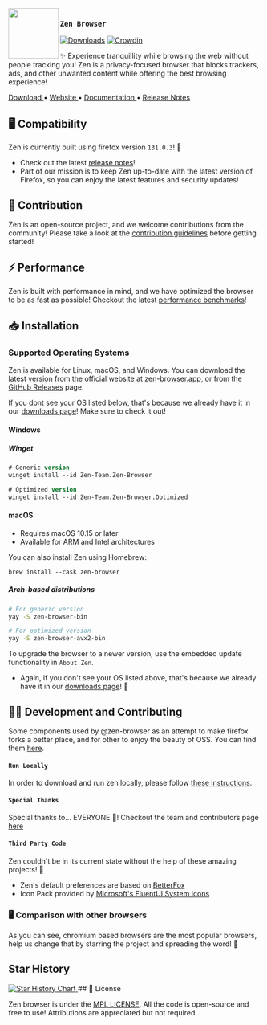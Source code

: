 <img src="./docs/assets/zen-black.svg" width="100px" align="left">

### `Zen Browser`

[![Downloads](https://img.shields.io/github/downloads/zen-browser/desktop/total.svg)](https://github.com/zen-browser/desktop/releases)
[![Crowdin](https://badges.crowdin.net/zen-browser/localized.svg)](https://crowdin.com/project/zen-browser)


✨ Experience tranquillity while browsing the web without people tracking you! Zen is a privacy-focused browser that blocks trackers, ads, and other unwanted content while offering the best browsing experience!

<div flex="true">
  <a href="https://zen-browser.app/download">
    Download
  </a>
  •
  <a href="https://zen-browser.app">
    Website
  </a>
  •
  <a href="https://docs.zen-browser.app">
    Documentation
  </a>
  • 
  <a href="https//zen-browser.app/release-notes/latest">
    Release Notes
  </a>
</div>

## 🖥️ Compatibility

Zen is currently built using firefox version `131.0.3`! 🚀

- Check out the latest [release notes](https://zen-browser.app/release-notes)!
- Part of our mission is to keep Zen up-to-date with the latest version of Firefox, so you can enjoy the latest features and security updates!

## 🤝 Contribution

Zen is an open-source project, and we welcome contributions from the community! Please take a look at the [contribution guidelines](./docs/contribute.md) before getting started!

## ⚡ Performance

Zen is built with performance in mind, and we have optimized the browser to be as fast as possible! Checkout the latest [performance benchmarks](https://docs.zen-browser.app/benchmarks)!

## 📥 Installation

### Supported Operating Systems

Zen is available for Linux, macOS, and Windows. You can download the latest version from the official website at [zen-browser.app](https://zen-browser.app/download), or from the [GitHub Releases](https://github.com/zen-browser/desktop/releases) page.

If you dont see your OS listed below, that's because we already have it in our [downloads page](https://zen-browser.app/download)! Make sure to check it out!

#### Windows

##### Winget

```ps
# Generic version
winget install --id Zen-Team.Zen-Browser

# Optimized version
winget install --id Zen-Team.Zen-Browser.Optimized
```

#### macOS

- Requires macOS 10.15 or later
- Available for ARM and Intel architectures

You can also install Zen using Homebrew:

```
brew install --cask zen-browser
```

##### Arch-based distributions

```sh
# For generic version
yay -S zen-browser-bin

# For optimized version
yay -S zen-browser-avx2-bin
```

To upgrade the browser to a newer version, use the embedded update functionality in `About Zen`.

* Again, if you don't see your OS listed above, that's because we already have it in our [downloads page](https://zen-browser.app/download)! 🔄
 
## 👨‍💻 Development and Contributing

Some components used by @zen-browser as an attempt to make firefox forks a better place, and for other to enjoy the beauty of OSS. You can find them [here](https://github.com/zen-browser/components).

#### `Run Locally`

In order to download and run zen locally, please follow [these instructions](https://docs.zen-browser.app/contribute/desktop).

#### `Special Thanks`

Special thanks to... EVERYONE 🎉! Checkout the team and contributors page [here](https://zen-browser.app/about)

#### `Third Party Code`

Zen couldn't be in its current state without the help of these amazing projects! 🙏

- Zen's default preferences are based on [BetterFox](https://github.com/yokoffing/Betterfox)
- Icon Pack provided by [Microsoft's FluentUI System Icons](https://github.com/microsoft/fluentui-system-icons)

### 🖥️ Comparison with other browsers

As you can see, chromium based browsers are the most popular browsers, help us change that by starring the project and spreading the word! 🌟
## Star History

<a href="https://star-history.com/#chromium/chromium&zen-browser/desktop&brave/brave-browser&Date">
 <picture>
   <source media="(prefers-color-scheme: dark)" srcset="https://api.star-history.com/svg?repos=chromium/chromium,zen-browser/desktop,brave/brave-browser&type=Date&theme=dark&secret=Z2hwX1lsOUZuRnpQRHp0RmF5TTJJQnIyb1VJQXRjZHhHTDBPOXNWYw%3d%3d" />
   <source media="(prefers-color-scheme: light)" srcset="https://api.star-history.com/svg?repos=chromium/chromium,zen-browser/desktop,brave/brave-browser&type=Date&secret=Z2hwX1lsOUZuRnpQRHp0RmF5TTJJQnIyb1VJQXRjZHhHTDBPOXNWYw%3d%3d" />
   <img alt="Star History Chart" src="https://api.star-history.com/svg?repos=chromium/chromium,zen-browser/desktop,brave/brave-browser&type=Date&secret=Z2hwX1lsOUZuRnpQRHp0RmF5TTJJQnIyb1VJQXRjZHhHTDBPOXNWYw%3d%3d" />
 </picture>
</a>
## 📄 License

Zen browser is under the [MPL LICENSE](./LICENSE). All the code is open-source and free to use! Attributions are appreciated but not required.
